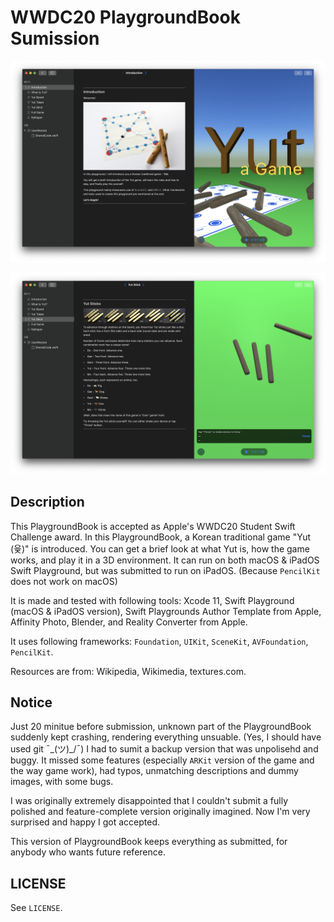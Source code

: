 # WWDC20 PlaygroundBook Sumission



![image](./images/image_1.png)

![image](./images/image_2.png)

## Description

This PlaygroundBook is accepted as Apple's WWDC20 Student Swift Challenge award. In this PlaygroundBook, a Korean traditional game "Yut (윷)" is introduced. You can get a brief look at what Yut is, how the game works, and play it in a 3D environment. It can run on both macOS & iPadOS Swift Playground, but was submitted to run on iPadOS. (Because `PencilKit` does not work on macOS)



It is made and tested with following tools: Xcode 11, Swift Playground (macOS & iPadOS version), Swift Playgrounds Author Template from Apple, Affinity Photo, Blender, and Reality Converter from Apple.



It uses following frameworks: `Foundation`, `UIKit`, `SceneKit`, `AVFoundation`, `PencilKit`.



Resources are from: Wikipedia, Wikimedia, textures.com.



## Notice

Just 20 minitue before submission, unknown part of the PlaygroundBook suddenly kept crashing, rendering everything unsuable. (Yes, I should have used git  ¯\_(ツ)_/¯) I had to sumit a backup version that was unpolisehd and buggy. It missed some features (especially `ARKit` version of the game and the way game work), had typos, unmatching descriptions and dummy images, with some bugs.



I was originally extremely disappointed that I couldn't submit a fully polished and feature-complete version originally imagined. Now I'm very surprised and happy I got accepted. 



This version of PlaygroundBook keeps everything as submitted, for anybody who wants future reference.



## LICENSE

See `LICENSE`.
